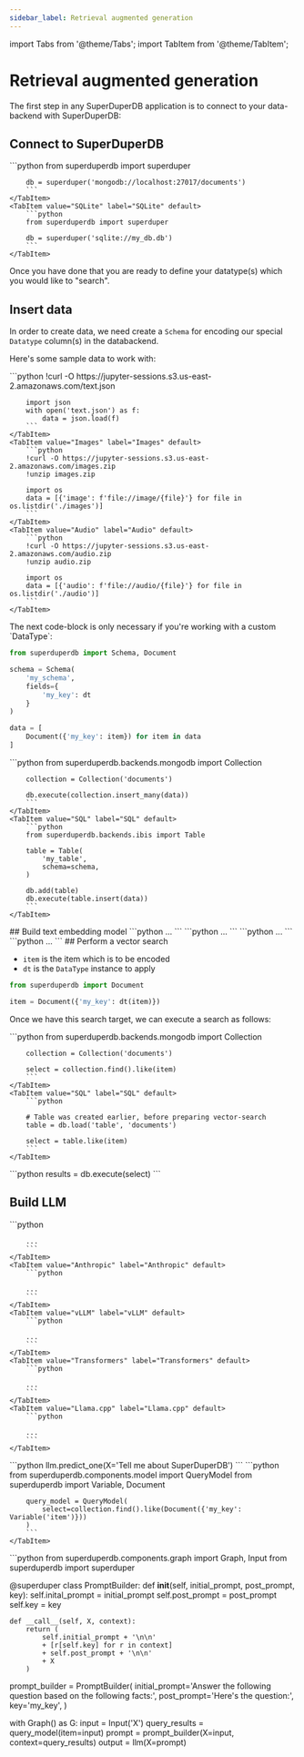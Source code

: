 ```yaml
---
sidebar_label: Retrieval augmented generation
---
```

import Tabs from '@theme/Tabs';
import TabItem from '@theme/TabItem';

<!-- TABS -->
# Retrieval augmented generation

The first step in any SuperDuperDB application is to connect to your data-backend with SuperDuperDB:

<!-- TABS -->
## Connect to SuperDuperDB


<Tabs>
    <TabItem value="MongoDB" label="MongoDB" default>
        ```python
        from superduperdb import superduper
        
        db = superduper('mongodb://localhost:27017/documents')        
        ```
    </TabItem>
    <TabItem value="SQLite" label="SQLite" default>
        ```python
        from superduperdb import superduper
        
        db = superduper('sqlite://my_db.db')        
        ```
    </TabItem>
</Tabs>
Once you have done that you are ready to define your datatype(s) which you would like to "search".

<!-- TABS -->
## Insert data

In order to create data, we need create a `Schema` for encoding our special `Datatype` column(s) in the databackend.

Here's some sample data to work with:


<Tabs>
    <TabItem value="Text" label="Text" default>
        ```python
        !curl -O https://jupyter-sessions.s3.us-east-2.amazonaws.com/text.json
        
        import json
        with open('text.json') as f:
            data = json.load(f)        
        ```
    </TabItem>
    <TabItem value="Images" label="Images" default>
        ```python
        !curl -O https://jupyter-sessions.s3.us-east-2.amazonaws.com/images.zip
        !unzip images.zip
        
        import os
        data = [{'image': f'file://image/{file}'} for file in os.listdir('./images')]        
        ```
    </TabItem>
    <TabItem value="Audio" label="Audio" default>
        ```python
        !curl -O https://jupyter-sessions.s3.us-east-2.amazonaws.com/audio.zip
        !unzip audio.zip
        
        import os
        data = [{'audio': f'file://audio/{file}'} for file in os.listdir('./audio')]        
        ```
    </TabItem>
</Tabs>
The next code-block is only necessary if you're working with a custom `DataType`:

```python
from superduperdb import Schema, Document

schema = Schema(
    'my_schema',
    fields={
        'my_key': dt
    }
)

data = [
    Document({'my_key': item}) for item in data
]
```


<Tabs>
    <TabItem value="MongoDB" label="MongoDB" default>
        ```python
        from superduperdb.backends.mongodb import Collection
        
        collection = Collection('documents')
        
        db.execute(collection.insert_many(data))        
        ```
    </TabItem>
    <TabItem value="SQL" label="SQL" default>
        ```python
        from superduperdb.backends.ibis import Table
        
        table = Table(
            'my_table',
            schema=schema,
        )
        
        db.add(table)
        db.execute(table.insert(data))        
        ```
    </TabItem>
</Tabs>
<!-- TABS -->
## Build text embedding model


<Tabs>
    <TabItem value="OpenAI" label="OpenAI" default>
        ```python
        ...        
        ```
    </TabItem>
    <TabItem value="JinaAI" label="JinaAI" default>
        ```python
        ...        
        ```
    </TabItem>
    <TabItem value="Sentence-Transformers" label="Sentence-Transformers" default>
        ```python
        ...        
        ```
    </TabItem>
    <TabItem value="Transformers" label="Transformers" default>
        ```python
        ...        
        ```
    </TabItem>
</Tabs>
<!-- TABS -->
## Perform a vector search

- `item` is the item which is to be encoded
- `dt` is the `DataType` instance to apply

```python
from superduperdb import Document

item = Document({'my_key': dt(item)})
```

Once we have this search target, we can execute a search as follows:


<Tabs>
    <TabItem value="MongoDB" label="MongoDB" default>
        ```python
        from superduperdb.backends.mongodb import Collection
        
        collection = Collection('documents')
        
        select = collection.find().like(item)        
        ```
    </TabItem>
    <TabItem value="SQL" label="SQL" default>
        ```python
        
        # Table was created earlier, before preparing vector-search
        table = db.load('table', 'documents')
        
        select = table.like(item)        
        ```
    </TabItem>
</Tabs>
```python
results = db.execute(select)
```

<!-- TABS -->
## Build LLM


<Tabs>
    <TabItem value="OpenAI" label="OpenAI" default>
        ```python
        
        ...        
        ```
    </TabItem>
    <TabItem value="Anthropic" label="Anthropic" default>
        ```python
        
        ...        
        ```
    </TabItem>
    <TabItem value="vLLM" label="vLLM" default>
        ```python
        
        ...        
        ```
    </TabItem>
    <TabItem value="Transformers" label="Transformers" default>
        ```python
        
        ...        
        ```
    </TabItem>
    <TabItem value="Llama.cpp" label="Llama.cpp" default>
        ```python
        
        ...        
        ```
    </TabItem>
</Tabs>
```python
llm.predict_one(X='Tell me about SuperDuperDB')
```


<Tabs>
    <TabItem value="MongoDB" label="MongoDB" default>
        ```python
        from superduperdb.components.model import QueryModel
        from superduperdb import Variable, Document
        
        query_model = QueryModel(
            select=collection.find().like(Document({'my_key': Variable('item')}))
        )        
        ```
    </TabItem>
</Tabs>
```python
from superduperdb.components.graph import Graph, Input
from superduperdb import superduper


@superduper
class PromptBuilder:
    def __init__(self, initial_prompt, post_prompt, key):
        self.inital_prompt = initial_prompt
        self.post_prompt = post_prompt
        self.key = key

    def __call__(self, X, context):
        return (
            self.initial_prompt + '\n\n'
            + [r[self.key] for r in context]
            + self.post_prompt + '\n\n'
            + X
        )


prompt_builder = PromptBuilder(
    initial_prompt='Answer the following question based on the following facts:',
    post_prompt='Here\'s the question:',
    key='my_key',
)

with Graph() as G:
    input = Input('X')
    query_results = query_model(item=input)
    prompt = prompt_builder(X=input, context=query_results)
    output = llm(X=prompt)
```

